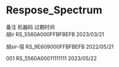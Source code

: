 # Respose_Spectrum
备注           机器码                 过期时间      
胡ir     RS_5560A000FFBFBEFB         2023/03/21

胡sir-宿 RS_9E609000FFBFBEFB         2022/05/21  

001      RS_5560A00011111111         2023/05/22
